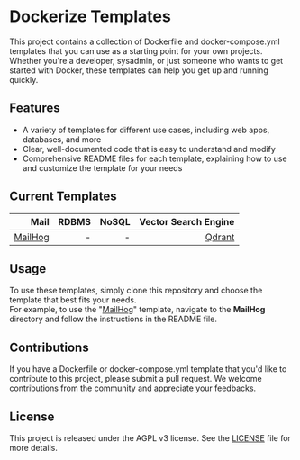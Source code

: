 # Dockerize Templates

This project contains a collection of Dockerfile and docker-compose.yml templates that you can use as a starting point for your own projects. Whether you're a developer, sysadmin, or just someone who wants to get started with Docker, these templates can help you get up and running quickly.

## Features

- A variety of templates for different use cases, including web apps, databases, and more
- Clear, well-documented code that is easy to understand and modify
- Comprehensive README files for each template, explaining how to use and customize the template for your needs

## Current Templates
Mail|RDBMS|NoSQL|Vector Search Engine
-:|-:|-:|-:
[MailHog](./MailHog/README.md)|-|-|[Qdrant](./Qdrant/README.md)

## Usage

To use these templates, simply clone this repository and choose the template that best fits your needs.
<br>
For example, to use the "[MailHog](./MailHog/README.md)" template, navigate to the **MailHog** directory and follow the instructions in the README file.

## Contributions

If you have a Dockerfile or docker-compose.yml template that you'd like to contribute to this project, please submit a pull request. We welcome contributions from the community and appreciate your feedbacks.

## License

This project is released under the AGPL v3 license. See the [LICENSE](./LICENSE) file for more details.

